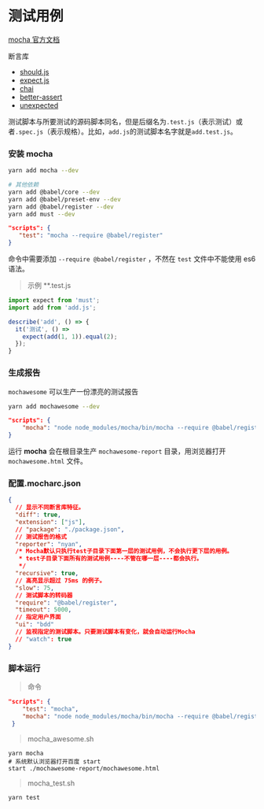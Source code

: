 # 测试用例

[mocha 官方文档](https://mochajs.org/)

断言库

- [should.js](https://github.com/shouldjs/should.js)
- [expect.js](https://github.com/LearnBoost/expect.js)
- [chai](http://chaijs.com/)
- [better-assert](https://github.com/visionmedia/better-assert)
- [unexpected](http://unexpected.js.org/)

测试脚本与所要测试的源码脚本同名，但是后缀名为`.test.js`（表示测试）或者`.spec.js`（表示规格）。比如，`add.js`的测试脚本名字就是`add.test.js`。

### 安装 mocha

```bash
yarn add mocha --dev

# 其他依赖
yarn add @babel/core --dev
yarn add @babel/preset-env --dev
yarn add @babel/register --dev
yarn add must --dev
```

```json
"scripts": {
   "test": "mocha --require @babel/register"
}
```

命令中需要添加 `--require @babel/register` ，不然在 `test` 文件中不能使用 es6 语法。

> 示例 **.test.js

```javascript
import expect from 'must';
import add from 'add.js';

describe('add', () => {
  it('测试', () => 
    expect(add(1, 1)).equal(2);
  });
}
```

### 生成报告

`mochawesome` 可以生产一份漂亮的测试报告

```bash
yarn add mochawesome --dev
```

```json
"scripts": {
    "mocha": "node node_modules/mocha/bin/mocha --require @babel/register --reporter mochawesome"
}
```

运行 **mocha** 会在根目录生产 `mochawesome-report` 目录，用浏览器打开 `mochawesome.html` 文件。

### 配置.mocharc.json

```json
{
  // 显示不同断言库特征。
  "diff": true,
  "extension": ["js"],
  // "package": "./package.json",
  // 测试报告的格式
  "reporter": "nyan",
  /* Mocha默认只执行test子目录下面第一层的测试用例，不会执行更下层的用例。
   * test子目录下面所有的测试用例----不管在哪一层----都会执行。
   */
  "recursive": true,
  // 高亮显示超过 75ms 的例子。
  "slow": 75,
  // 测试脚本的转码器
  "require": "@babel/register",
  "timeout": 5000,
  // 指定用户界面
  "ui": "bdd"
  // 监视指定的测试脚本。只要测试脚本有变化，就会自动运行Mocha
  // "watch": true
}
```

### 脚本运行

> 命令

```json
"scripts": {
    "test": "mocha",
    "mocha": "node node_modules/mocha/bin/mocha --require @babel/register --reporter mochawesome"
 }
```

>mocha_awesome.sh

```shell
yarn mocha
# 系统默认浏览器打开百度 start
start ./mochawesome-report/mochawesome.html
```

> mocha_test.sh

```shell
yarn test
```

